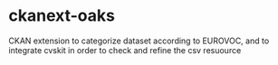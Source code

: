ckanext-oaks
============

CKAN extension to categorize dataset according to EUROVOC, and to integrate cvskit in order to check and refine the csv resuource  
